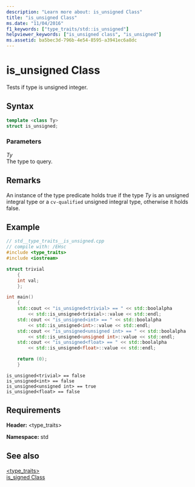 ```yaml
---
description: "Learn more about: is_unsigned Class"
title: "is_unsigned Class"
ms.date: "11/04/2016"
f1_keywords: ["type_traits/std::is_unsigned"]
helpviewer_keywords: ["is_unsigned class", "is_unsigned"]
ms.assetid: ba5bec3d-796b-4e54-8595-a3941ec6a8dc
---
```

# is_unsigned Class

Tests if type is unsigned integer.

## Syntax

```cpp
template <class Ty>
struct is_unsigned;
```

### Parameters

*Ty*\
The type to query.

## Remarks

An instance of the type predicate holds true if the type *Ty* is an unsigned integral type or a `cv-qualified` unsigned integral type, otherwise it holds false.

## Example

```cpp
// std__type_traits__is_unsigned.cpp
// compile with: /EHsc
#include <type_traits>
#include <iostream>

struct trivial
    {
    int val;
    };

int main()
    {
    std::cout << "is_unsigned<trivial> == " << std::boolalpha
        << std::is_unsigned<trivial>::value << std::endl;
    std::cout << "is_unsigned<int> == " << std::boolalpha
        << std::is_unsigned<int>::value << std::endl;
    std::cout << "is_unsigned<unsigned int> == " << std::boolalpha
        << std::is_unsigned<unsigned int>::value << std::endl;
    std::cout << "is_unsigned<float> == " << std::boolalpha
        << std::is_unsigned<float>::value << std::endl;

    return (0);
    }
```

```Output
is_unsigned<trivial> == false
is_unsigned<int> == false
is_unsigned<unsigned int> == true
is_unsigned<float> == false
```

## Requirements

**Header:** \<type_traits>

**Namespace:** std

## See also

[<type_traits>](../standard-library/type-traits.md)\
[is_signed Class](../standard-library/is-signed-class.md)
